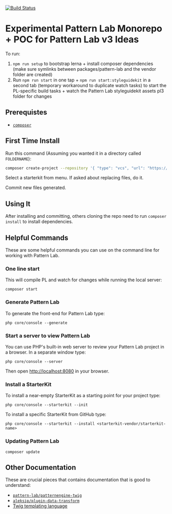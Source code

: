 [![Build Status](https://travis-ci.org/drupal-pattern-lab/edition-php-drupal-standard.svg?branch=master)](https://travis-ci.org/drupal-pattern-lab/edition-php-drupal-standard)

# Experimental Pattern Lab Monorepo + POC for Pattern Lab v3 Ideas

To run:
1. `npm run setup` to bootstrap lerna + install composer dependencies (make sure symlinks between packages/pattern-lab and the vendor folder are created)
2. Run `npm run start` in one tap + `npm run start:styleguidekit` in a second tab (temporary workaround to duplicate watch tasks) to start the PL-specific build tasks + watch the Pattern Lab styleguidekit assets pl3 folder for changes


## Prerequistes

- [`composer`](https://getcomposer.org)

## First Time Install

Run this command (Assuming you wanted it in a directory called `FOLDERNAME`):

```bash
composer create-project --repository '{ "type": "vcs", "url": "https://github.com/drupal-pattern-lab/edition-php-drupal-standard" }' pattern-lab/edition-drupal-standard
```

Select a starterkit from menu. If asked about replacing files, do it.

Commit new files generated.

## Using It

After installing and committing, others cloning the repo need to run `composer install` to install dependencies.

## Helpful Commands

These are some helpful commands you can use on the command line for working with Pattern Lab.

### One line start

This will compile PL and watch for changes while running the local server:

    composer start

### Generate Pattern Lab

To generate the front-end for Pattern Lab type:

    php core/console --generate

### Start a server to view Pattern Lab

You can use PHP's built-in web server to review your Pattern Lab project in a browser. In a separate window type:

    php core/console --server

Then open [http://localhost:8080](http://localhost:8080) in your browser.

### Install a StarterKit

To install a near-empty StarterKit as a starting point for your project type:

    php core/console --starterkit --init

To install a specific StarterKit from GitHub type:

    php core/console --starterkit --install <starterkit-vendor/starterkit-name>

### Updating Pattern Lab

	composer update

## Other Documentation

These are crucial pieces that contains documentation that is good to understand:

- [`pattern-lab/patternengine-twig`](https://github.com/pattern-lab/patternengine-php-twig)
- [`aleksip/plugin-data-transform`](https://github.com/aleksip/plugin-data-transform)
- [Twig templating language](http://twig.sensiolabs.org/documentation)
